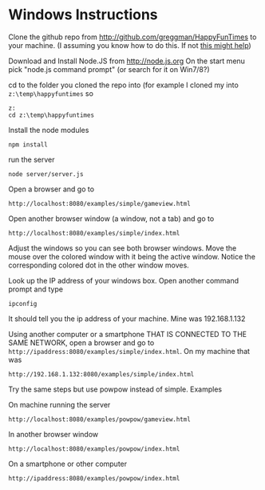 Windows Instructions
====================
Clone the github repo from http://github.com/greggman/HappyFunTimes to your machine.
(I assuming you know how to do this. If not [this might help](http://windows.github.com/))

Download and Install Node.JS from http://node.js.org
On the start menu pick "node.js command prompt" (or search for it on Win7/8?)

cd to the folder you cloned the repo into (for example I cloned my into `z:\temp\happyfuntimes` so

    z:
    cd z:\temp\happyfuntimes

Install the node modules

    npm install

run the server

    node server/server.js

Open a browser and go to

    http://localhost:8080/examples/simple/gameview.html

Open another browser window (a window, not a tab) and go to

    http://localhost:8080/examples/simple/index.html

Adjust the windows so you can see both browser windows. Move the mouse over the colored window with it being the active window. Notice the corresponding colored dot in the other window moves.

Look up the IP address of your windows box. Open another command prompt and type

    ipconfig

It should tell you the ip address of your machine. Mine was 192.168.1.132

Using another computer or a smartphone THAT IS CONNECTED TO THE SAME NETWORK, open a browser and go to `http://ipaddress:8080/examples/simple/index.html`.  On my machine that was

    http://192.168.1.132:8080/examples/simple/index.html

Try the same steps but use powpow instead of simple. Examples

On machine running the server

    http://localhost:8080/examples/powpow/gameview.html

In another browser window

    http://localhost:8080/examples/powpow/index.html

On a smartphone or other computer

    http://ipaddress:8080/examples/powpow/index.html



